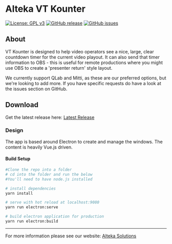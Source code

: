# Alteka VT Kounter
[![License: GPL v3](https://img.shields.io/badge/License-GPLv3-blue.svg)](https://www.gnu.org/licenses/gpl-3.0)
[![GitHub release](https://img.shields.io/github/release/Alteka/VTKounter.svg)](https://GitHub.com/Alteka/VTKounter/releases/)
[![GitHub issues](https://img.shields.io/github/issues/Alteka/VTKounter.svg)](https://GitHub.com/Alteka/VTKounter/issues/)

## About
VT Kounter is designed to help video operators see a nice, large, clear countdown timer for the current video playout. It can also send that timer information to OBS - this is useful for remote productions where you might use OBS to create a 'presenter return' style layout.

We currently support QLab and Mitti, as these are our preferred options, but we're looking to add more. If you have specific requests do have a look at the issues section on GitHub.

## Download
Get the latest release here: [Latest Release](https://github.com/Alteka/VTKounter/releases/latest)

### Design
The app is based around Electron to create and manage the windows. The content is heavily Vue.js driven.

#### Build Setup
``` bash
#Clone the repo into a folder
# cd into the folder and run the below
#You'll need to have node.js installed

# install dependencies
yarn install

# serve with hot reload at localhost:9080
yarn run electron:serve

# build electron application for production
yarn run electron:build
```

---


For more information please see our website: [Alteka Solutions](https://alteka.solutions/)
